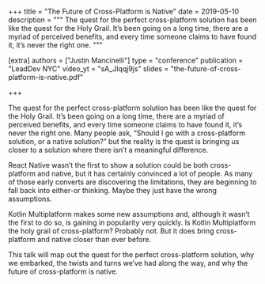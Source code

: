 +++
title = "The Future of Cross-Platform is Native"
date = 2019-05-10
description = """
The quest for the perfect cross-platform solution has been like the quest for the Holy Grail. It’s been going on a long time, there are a myriad of perceived benefits, and every time someone claims to have found it, it’s never the right one.
"""

[extra]
authors = ["Justin Mancinelli"]
type = "conference"
publication = "LeadDev NYC"
video_yt = "sA_JIqqj9js"
slides = "the-future-of-cross-platform-is-native.pdf"

+++

The quest for the perfect cross-platform solution has been like the quest for the Holy Grail. It’s been going on a long time, there are a myriad of perceived benefits, and every time someone claims to have found it, it’s never the right one. Many people ask, “Should I go with a cross-platform solution, or a native solution?” but the reality is the quest is bringing us closer to a solution where there isn’t a meaningful difference.

React Native wasn’t the first to show a solution could be both cross-platform and native, but it has certainly convinced a lot of people. As many of those early converts are discovering the limitations, they are beginning to fall back into either-or thinking. Maybe they just have the wrong assumptions.

Kotlin Multiplatform makes some new assumptions and, although it wasn’t the first to do so, is gaining in popularity very quickly. Is Kotlin Multiplatform the holy grail of cross-platform? Probably not. But it does bring cross-platform and native closer than ever before.

This talk will map out the quest for the perfect cross-platform solution, why we embarked, the twists and turns we’ve had along the way, and why the future of cross-platform is native.